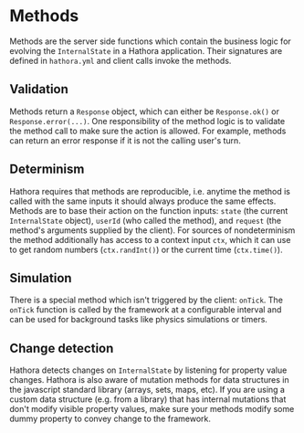 # Methods

Methods are the server side functions which contain the business logic for evolving the `InternalState` in a Hathora application. Their signatures are defined in `hathora.yml` and client calls invoke the methods.

## Validation

Methods return a `Response` object, which can either be `Response.ok()` or `Response.error(...)`. One responsibility of the method logic is to validate the method call to make sure the action is allowed. For example, methods can return an error response if it is not the calling user's turn.

## Determinism

Hathora requires that methods are reproducible, i.e. anytime the method is called with the same inputs it should always produce the same effects. Methods are to base their action on the function inputs: `state` (the current `InternalState` object), `userId` (who called the method), and `request` (the method's arguments supplied by the client). For sources of nondeterminism the method additionally has access to a context input `ctx`, which it can use to get random numbers (`ctx.randInt()`) or the current time (`ctx.time()`).

## Simulation

There is a special method which isn't triggered by the client: `onTick`. The `onTick` function is called by the framework at a configurable interval and can be used for background tasks like physics simulations or timers.

## Change detection

Hathora detects changes on `InternalState` by listening for property value changes. Hathora is also aware of mutation methods for data structures in the javascript standard library (arrays, sets, maps, etc). If you are using a custom data structure (e.g. from a library) that has internal mutations that don't modify visible property values, make sure your methods modify some dummy property to convey change to the framework.

